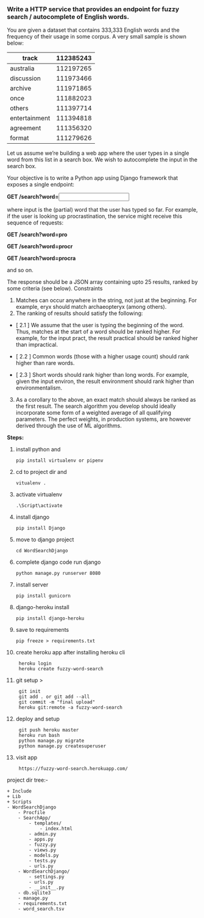 ### Write a HTTP service that provides an endpoint for fuzzy search / autocomplete of English words.


You are given a dataset that contains 333,333 English words and the frequency of their usage in some corpus. A very small sample is shown below:


| track  | 112385243|
|---|---|
| australia | 112197265 |
| discussion| 111973466 |
| archive   | 111971865 |
| once		| 111882023 |
| others	| 111397714 |
| entertainment | 111394818 |
| agreement	| 111356320 |
| format	| 111279626 |


Let us assume we’re building a web app where the user types in a single word from this list in a search box. We wish to autocomplete the input in the search box. 


Your objective is to write a Python app using Django framework that exposes a single endpoint:


**GET /search?word=<input >**

where input is the (partial) word that the user has typed so far. For example, if the user is looking up procrastination, the service might receive this sequence of requests:

**GET /search?word=pro**

**GET /search?word=procr**

**GET /search?word=procra**

and so on.

The response should be a JSON array containing upto 25 results, ranked by some criteria (see below).
Constraints

1.	Matches can occur anywhere in the string, not just at the beginning. For example, eryx should match archaeopteryx (among others).
2.	The ranking of results should satisfy the following:
 
 - [ 2.1 ] We assume that the user is typing the beginning of the word. Thus, matches at the start of a word should be ranked higher. For example, for the input pract, the result practical should be ranked higher than impractical.

- [ 2.2 ] Common words (those with a higher usage count) should rank higher than rare words.

- [ 2.3 ] Short words should rank higher than long words. For example, given the input environ, the result environment should rank higher than environmentalism.

3.	As a corollary to the above, an exact match should always be ranked as the first result.
The search algorithm you develop should ideally incorporate some form of a weighted average of all qualifying parameters. The perfect weights, in production systems, are however derived through the use of ML algorithms.


**Steps:**

1.  install python and 		

        pip install virtualenv or pipenv
1.  cd to project dir and 	

        vitualenv .
1.  activate virtualenv 

        .\Script\activate
1.  install django 	   		

        pip install Django
1.  move to django project   

        cd WordSearchDjango 
1.  complete django code run django				

        python manage.py runserver 8080
1.  install server			 	
        
        pip install gunicorn
1.  django-heroku install
        
        pip install django-heroku
1.  save to requirements		

        pip freeze > requirements.txt
1. create heroku app after installing heroku cli
	
		heroku login
		heroku create fuzzy-word-search
1. git setup				> 	

        git init
		git add . or git add --all
		git commit -m "final upload"
		heroku git:remote -a fuzzy-word-search
1. deploy and setup		

        git push heroku master
		heroku run bash
		python manage.py migrate
		python manage.py createsuperuser
1. visit app 			
        
        https://fuzzy-word-search.herokuapp.com/

	
project dir tree:-

    + Include
	+ Lib
	+ Scripts
	- WordSearchDjango
	    - Procfile
	    - SearchApp/
	        - templates/
	            - index.html
	        - admin.py
	        - apps.py
	        - fuzzy.py
	        - views.py
	        - models.py
	        - tests.py
	        - urls.py
	    - WordSearchDjango/
	        - settings.py
	        - urls.py
	        - __init__.py
	    - db.sqlite3
	    - manage.py
	    - requirements.txt
	    - word_search.tsv
